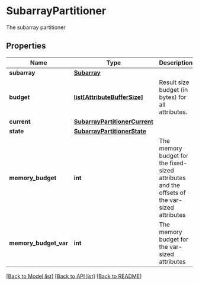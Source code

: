 # SubarrayPartitioner

The subarray partitioner

## Properties
Name | Type | Description | Notes
------------ | ------------- | ------------- | -------------
**subarray** | [**Subarray**](Subarray.md) |  | [optional] 
**budget** | [**list[AttributeBufferSize]**](AttributeBufferSize.md) | Result size budget (in bytes) for all attributes. | [optional] 
**current** | [**SubarrayPartitionerCurrent**](SubarrayPartitionerCurrent.md) |  | [optional] 
**state** | [**SubarrayPartitionerState**](SubarrayPartitionerState.md) |  | [optional] 
**memory_budget** | **int** | The memory budget for the fixed-sized attributes and the offsets of the var-sized attributes | [optional] 
**memory_budget_var** | **int** | The memory budget for the var-sized attributes | [optional] 

[[Back to Model list]](../README.md#documentation-for-models) [[Back to API list]](../README.md#documentation-for-api-endpoints) [[Back to README]](../README.md)


